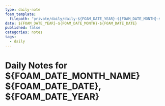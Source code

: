 ```yaml
---
type: daily-note
foam_template:
  filepath: "private/daily/daily-${FOAM_DATE_YEAR}-${FOAM_DATE_MONTH}-${FOAM_DATE_DATE}.md"
date: ${FOAM_DATE_YEAR}-${FOAM_DATE_MONTH}-${FOAM_DATE_DATE}
published: false
categories: notes
tags:
  - daily
---
```


Daily Notes for ${FOAM_DATE_MONTH_NAME} ${FOAM_DATE_DATE}, ${FOAM_DATE_YEAR}
==================================

